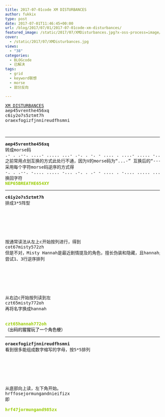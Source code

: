 ```yaml
---
title: 2017-07-01code XM DISTURBANCES
author: fukkix
type: post
date: 2017-07-01T11:46:45+00:00
url: /blog/2017/07/01/2017-07-01code-xm-disturbances/
featured_image: /static/2017/07/XMDisturbances.jpg?x-oss-process=image/resize,m_fill,w_700,h_220
cover:
  - /static/2017/07/XMDisturbances.jpg
views:
  - "38"
categories:
  - BLOGcode
  - 已解决
tags:
  - grid
  - keyword联想
  - morse
  - 部分反向

---
```

<pre><a href="http://investigate.ingress.com/2017/07/01/xm-disturbances/" target="_blank" rel="noopener">XM DISTURBANCES</a>
aep45vrenthe456xq
<!--StartFragment -->c6iy2o7s5ztmt7h
oraexfogizfjnnireudfhsmni


<!--more--></pre>

* * *

<pre><strong>aep45vrenthe456xq
</strong>转成morse码
.- . .--. ....- ..... ...- .-. . -. - .... . ....- ..... -.... -..- --.- 
之前常用点划互换的方式此处行不通，因为V的morse码为“...-” 互换后的“---.”是无效码
采用每个字符morse码逆序的方式得
-. . .--. -.... ..... -... .-. . .- - .... . -.... ..... ....- -..- -.--
换回字符
<span style="color: #99cc00;"><strong>NEP65BREATHE654XY</strong></span></pre>

* * *

<pre><strong>c6iy2o7s5ztmt7h</strong>
排成3*5阵型



<table border="0" cellpading="0" cellspacing="0"   >
  
  	
  
</table>

按通常读法从左上c开始按列进行，得到
cot67misty572zh
但是不对，Misty Hannah是最近剧情提及的角色，擅长伪装和隐藏，且hannah是回文结构的名字。
尝试1、3行逆序排列



<table border="0" cellpading="0" cellspacing="0"   >
  
  	
  
</table>

从右边c开始按列读到左
czt65misty772oh
再将名字换成hannah


<span style="color: #99cc00;"><strong>czt65hannah772oh
</strong><span style="color: #000000;">（出码的猩猩玩了一个角色梗）</span></span></pre>

* * *

<pre><strong>oraexfogizfjnnireudfhsmni
</strong>看到很多能组成数字缩写的字母，按5*5排列



<table border="0" cellpading="0" cellspacing="0"   >
  
  	
  
</table>

从底部向上读，左下角开始。
hrffosejormungandnieifizx
即

<span style="color: #99cc00;"><strong>hrf47jormungand985zx</strong></span></pre>

<pre></pre>